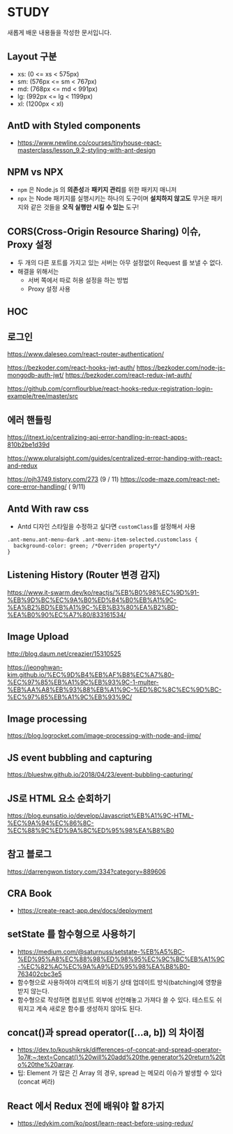 # STUDY

새롭게 배운 내용들을 작성한 문서입니다.

## Layout 구분

- xs: (0 <= xs < 575px)
- sm: (576px <= sm < 767px)
- md: (768px <= md < 991px)
- lg: (992px <= lg < 1199px)
- xl: (1200px < xl)

## AntD with Styled components

- https://www.newline.co/courses/tinyhouse-react-masterclass/lesson_9.2-styling-with-ant-design

## NPM vs NPX

- `npm` 은 Node.js 의 **의존성**과 **패키지 관리**를 위한 패키지 매니저
- `npx` 는 Node 패키지를 실행시키는 하나의 도구이며 **설치하지 않고도** 무거운 패키지와 같은 것들을 **오직 실행만 시킬 수 있는** 도구!

## CORS(Cross-Origin Resource Sharing) 이슈, Proxy 설정

- 두 개의 다른 포트를 가지고 있는 서버는 아무 설정없이 Request 를 보낼 수 없다.
- 해결을 위해서는
  - 서버 쪽에서 따로 허용 설정을 하는 방법
  - Proxy 설정 사용

## HOC

## 로그인

https://www.daleseo.com/react-router-authentication/

https://bezkoder.com/react-hooks-jwt-auth/
https://bezkoder.com/node-js-mongodb-auth-jwt/
https://bezkoder.com/react-redux-jwt-auth/

https://github.com/cornflourblue/react-hooks-redux-registration-login-example/tree/master/src

## 에러 핸들링

https://itnext.io/centralizing-api-error-handling-in-react-apps-810b2be1d39d

https://www.pluralsight.com/guides/centralized-error-handing-with-react-and-redux

https://pjh3749.tistory.com/273 (9 / 11)
https://code-maze.com/react-net-core-error-handling/ ( 9/11)

## Antd With raw css

- Antd 디자인 스타일을 수정하고 싶다면 `customClass`를 설정해서 사용

```
.ant-menu.ant-menu-dark .ant-menu-item-selected.customclass {
  background-color: green; /*Overriden property*/
}
```

## Listening History (Router 변경 감지)

https://www.it-swarm.dev/ko/reactjs/%EB%B0%98%EC%9D%91-%EB%9D%BC%EC%9A%B0%ED%84%B0%EB%A1%9C-%EA%B2%BD%EB%A1%9C-%EB%B3%80%EA%B2%BD-%EA%B0%90%EC%A7%80/833161534/

## Image Upload

http://blog.daum.net/creazier/15310525

https://jeonghwan-kim.github.io/%EC%9D%B4%EB%AF%B8%EC%A7%80-%EC%97%85%EB%A1%9C%EB%93%9C-1-multer-%EB%AA%A8%EB%93%88%EB%A1%9C-%ED%8C%8C%EC%9D%BC-%EC%97%85%EB%A1%9C%EB%93%9C/

## Image processing

https://blog.logrocket.com/image-processing-with-node-and-jimp/

## JS event bubbling and capturing

https://blueshw.github.io/2018/04/23/event-bubbling-capturing/

## JS로 HTML 요소 순회하기

https://blog.eunsatio.io/develop/Javascript%EB%A1%9C-HTML-%EC%9A%94%EC%86%8C-%EC%88%9C%ED%9A%8C%ED%95%98%EA%B8%B0

## 참고 블로그

https://darrengwon.tistory.com/334?category=889606

## CRA Book

- https://create-react-app.dev/docs/deployment

## setState 를 함수형으로 사용하기

- https://medium.com/@saturnuss/setstate-%EB%A5%BC-%ED%95%A8%EC%88%98%ED%98%95%EC%9C%BC%EB%A1%9C-%EC%82%AC%EC%9A%A9%ED%95%98%EA%B8%B0-763402cbc3e5
- 함수형으로 사용하여야 리액트의 비동기 상태 업데이트 방식(batching)에 영향을 받지 않는다.
- 함수형으로 작성하면 컴포넌트 외부에 선언해놓고 가져다 쓸 수 있다. 테스트도 쉬워지고 계속 새로운 함수를 생성하지 않아도 된다.

## concat()과 spread operator([...a, b]) 의 차이점

- https://dev.to/koushikrsk/differences-of-concat-and-spread-operator-1o7#:~:text=Concat()%20will%20add%20the,generator%20return%20to%20the%20array.
- 팁: Element 가 많은 긴 Array 의 경우, spread 는 메모리 이슈가 발생할 수 있다(concat 써라)

## React 에서 Redux 전에 배워야 할 8가지

- https://edykim.com/ko/post/learn-react-before-using-redux/
